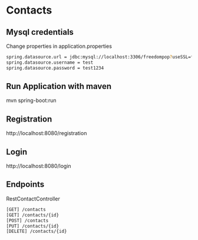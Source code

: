 # Contacts

## Mysql credentials
Change properties in application.properties

```bash
spring.datasource.url = jdbc:mysql://localhost:3306/freedompop?useSSL=false&allowPublicKeyRetrieval=true
spring.datasource.username = test
spring.datasource.password = test1234
```

## Run Application with maven
mvn spring-boot:run

## Registration
http://localhost:8080/registration

## Login

http://localhost:8080/login

## Endpoints

RestContactController
```bash
[GET] /contacts
[GET] /contacts/{id}
[POST] /contacts
[PUT] /contacts/{id}
[DELETE] /contacts/{id}
```